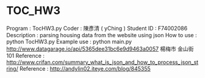 TOC_HW3
===============
Program : TocHW3.py
Coder :  陳彥清 ( yChing )
Student ID :  F74002086
Description : parsing housing data from the website using json 
How to use : python TocHW3.py <url> <dist> <road> <year>
Example use : python main.py http://www.datagarage.io/api/5365dee31bc6e9d9463a0057 楊梅市 金山街 101
Reference : http://www.crifan.com/summary_what_is_json_and_how_to_process_json_string/
Reference : http://andylin02.iteye.com/blog/845355